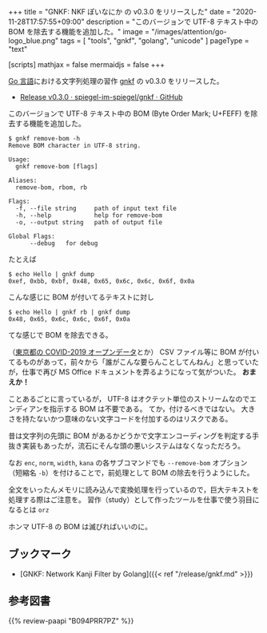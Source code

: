 +++
title = "GNKF: NKF ぽいなにか の v0.3.0 をリリースした"
date =  "2020-11-28T17:57:55+09:00"
description = "このバージョンで UTF-8 テキスト中の BOM を除去する機能を追加した。"
image = "/images/attention/go-logo_blue.png"
tags  = [ "tools", "gnkf", "golang", "unicode" ]
pageType = "text"

[scripts]
  mathjax = false
  mermaidjs = false
+++

[Go 言語][Go]における文字列処理の習作 [gnkf] の v0.3.0 をリリースした。

- [Release v0.3.0 · spiegel-im-spiegel/gnkf · GitHub](https://github.com/spiegel-im-spiegel/gnkf/releases/tag/v0.3.0)

このバージョンで UTF-8 テキスト中の BOM (Byte Order Mark; U+FEFF) を除去する機能を追加した。

```text
$ gnkf remove-bom -h
Remove BOM character in UTF-8 string.

Usage:
  gnkf remove-bom [flags]

Aliases:
  remove-bom, rbom, rb

Flags:
  -f, --file string     path of input text file
  -h, --help            help for remove-bom
  -o, --output string   path of output file

Global Flags:
      --debug   for debug
```

たとえば

```text
$ echo ﻿Hello | gnkf dump
0xef, 0xbb, 0xbf, 0x48, 0x65, 0x6c, 0x6c, 0x6f, 0x0a
```

こんな感じに BOM が付いてるテキストに対し

```text
$ echo ﻿Hello | gnkf rb | gnkf dump
0x48, 0x65, 0x6c, 0x6c, 0x6f, 0x0a
```

てな感じで BOM を除去できる。

（[東京都の COVID-2019 オープンデータ](https://catalog.data.metro.tokyo.lg.jp/dataset/t000010d0000000068 "東京都 新型コロナウイルス陽性患者発表詳細 - データセット - 東京都オープンデータカタログサイト")とか） CSV ファイル等に BOM が付いてるものがあって，前々から「誰がこんな要らんことしてんねん」と思っていたが，仕事で再び MS Office ドキュメントを弄るようになって気がついた。
**おまえか！**

ことあるごとに言っているが， UTF-8 はオクテット単位のストリームなのでエンディアンを指示する BOM は不要である。
てか，付けるべきではない。
大きさを持たないかつ意味のない文字コードを付加するのはリスクである。

昔は文字列の先頭に BOM があるかどうかで文字エンコーディングを判定する手抜き実装もあったが，流石にそんな頭の悪いシステムはなくなっただろう。

なお `enc`, `norm`, `width`, `kana` の各サブコマンドでも `--remove-bom` オプション（短縮名 `-b`）を付けることで，前処理として BOM の除去を行うようにした。

全文をいったんメモリに読み込んで変換処理を行っているので，巨大テキストを処理する際はご注意を。
習作（study）として作ったツールを仕事で使う羽目になるとは `orz`

ホンマ UTF-8 の BOM は滅びればいいのに。

[Go]: https://golang.org/ "The Go Programming Language"
[gnkf]: https://github.com/spiegel-im-spiegel/gnkf "spiegel-im-spiegel/gnkf: Network Kanji Filter by Golang"

## ブックマーク

- [GNKF: Network Kanji Filter by Golang]({{< ref "/release/gnkf.md" >}})

## 参考図書

{{% review-paapi "B094PRR7PZ" %}} <!-- プログラミング言語Go -->
